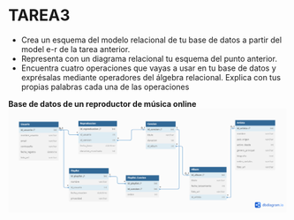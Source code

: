 # TAREA3
- Crea un esquema del modelo relacional de tu base de datos a partir del model e-r de la tarea anterior.
- Representa con un diagrama relacional tu esquema del punto anterior.
- Encuentra cuatro operaciones que vayas a usar en tu base de datos y exprésalas mediante operadores del álgebra relacional. Explica con tus propias palabras cada una de las operaciones

**Base de datos de un reproductor de música online**
![Diagrama_Entidad_Relacion](BD%20entidad-relacion.png)